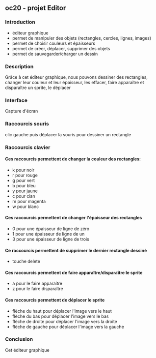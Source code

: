 ## oc20 - projet Editor

### Introduction

- éditeur graphique
- permet de manipuler des objets (rectangles, cercles, lignes, images)
- permet de choisir couleurs et épaisseurs
- permet de créer, déplacer, supprimer des objets
- permet de sauvegarder/charger un dessin

### Description
Grâce à cet éditeur graphique, nous pouvons dessiner des rectangles, changer leur couleur et leur épaisseur, les effacer, faire apparaître et disparaître un sprite, le déplacer

### Interface

Capture d'écran

### Raccourcis souris

clic gauche puis déplacer la souris pour dessiner un rectangle

### Raccourcis clavier

#### Ces raccourcis permettent de changer la couleur des rectangles: 

- k pour noir 
- r pour rouge
- g pour vert
- b pour bleu
- y pour jaune
- c pour cian
- m pour magenta
- w pour blanc

#### Ces raccourcis permettent de changer l'épaisseur des rectangles
- 0 pour une épaisseur de ligne de zéro
- 1 pour une épaisseur de ligne de un
- 3 pour une épaisseur de ligne de trois

#### Ce raccourcis permettent de supprimer le dernier rectangle dessiné
- touche delete

#### Ces raccourcis permettent de faire apparaître/disparaître le sprite
- a pour le faire apparaître
- z pour le faire disparaître

#### Ces raccourcis permettent de déplacer le sprite
- flèche du haut pour déplacer l'image vers le haut
- flèche du bas pour déplacer l'image vers le bas
- flèche de droite pour déplacer l'image vers la droite
- flèche de gauche pour déplacer l'image vers la gauche


### Conclusion
Cet éditeur graphique 
